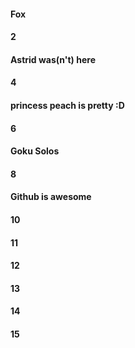 ####  Fox
#### 2
#### Astrid was(n't) here
#### 4
#### princess peach is pretty :D
#### 6
#### Goku Solos
#### 8
#### Github is awesome
#### 10
#### 11
#### 12
#### 13
#### 14
#### 15
